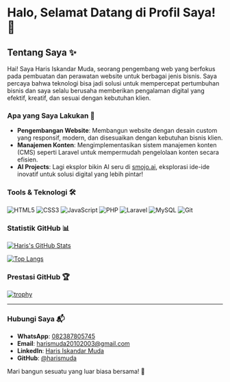 # Halo, Selamat Datang di Profil Saya! 👋

## Tentang Saya ✨
Hai! Saya Haris Iskandar Muda, seorang pengembang web yang berfokus pada pembuatan dan perawatan website untuk berbagai jenis bisnis. Saya percaya bahwa teknologi bisa jadi solusi untuk mempercepat pertumbuhan bisnis dan saya selalu berusaha memberikan pengalaman digital yang efektif, kreatif, dan sesuai dengan kebutuhan klien.

### Apa yang Saya Lakukan 🔧
- **Pengembangan Website**: Membangun website dengan desain custom yang responsif, modern, dan disesuaikan dengan kebutuhan bisnis klien.
- **Manajemen Konten**: Mengimplementasikan sistem manajemen konten (CMS) seperti Laravel untuk mempermudah pengelolaan konten secara efisien.
- **AI Projects**: Lagi eksplor bikin AI seru di [smojo.ai](https://smojo.ai), eksplorasi ide-ide inovatif untuk solusi digital yang lebih pintar!

### Tools & Teknologi 🛠️
![HTML5](https://img.shields.io/badge/-HTML5-E34F26?style=flat-square&logo=html5&logoColor=white)
![CSS3](https://img.shields.io/badge/-CSS3-1572B6?style=flat-square&logo=css3&logoColor=white)
![JavaScript](https://img.shields.io/badge/-JavaScript-F7DF1E?style=flat-square&logo=javascript&logoColor=black)
![PHP](https://img.shields.io/badge/-PHP-777BB4?style=flat-square&logo=php&logoColor=white)
![Laravel](https://img.shields.io/badge/-Laravel-FF2D20?style=flat-square&logo=laravel&logoColor=white)
![MySQL](https://img.shields.io/badge/-MySQL-4479A1?style=flat-square&logo=mysql&logoColor=white)
![Git](https://img.shields.io/badge/-Git-F05032?style=flat-square&logo=git&logoColor=white)

### Statistik GitHub 📊
[![Haris's GitHub Stats](https://github-readme-stats.vercel.app/api?username=harismuda&show_icons=true&theme=onedark)](https://github.com/harismuda)

[![Top Langs](https://github-readme-stats.vercel.app/api/top-langs/?username=harismuda&layout=compact&theme=onedark)](https://github.com/harismuda)

### Prestasi GitHub 🏆
[![trophy](https://github-profile-trophy.vercel.app/?username=harismuda&theme=onedark&row=1&column=6)](https://github.com/ryo-ma/github-profile-trophy)

---

### Hubungi Saya 📬
- **WhatsApp**: [082387805745](https://wa.me/6282387805745)
- **Email**: harismuda20102003@gmail.com
- **LinkedIn**: [Haris Iskandar Muda](https://www.linkedin.com/in/haris-iskandar-muda-523492281?utm_source=share&utm_campaign=share_via&utm_content=profile&utm_medium=android_app)
- **GitHub**: [@harismuda](https://github.com/harismuda)

Mari bangun sesuatu yang luar biasa bersama! 🚀
